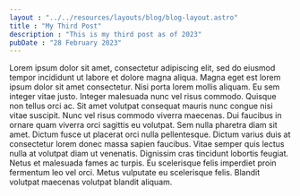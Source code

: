 ```yaml
---
layout : "../../resources/layouts/blog/blog-layout.astro"
title : "My Third Post"
description : "This is my third post as of 2023"
pubDate : "28 February 2023"
---
```



Lorem ipsum dolor sit amet, consectetur adipiscing elit, sed do eiusmod tempor incididunt ut labore et dolore magna aliqua. Magna eget est lorem ipsum dolor sit amet consectetur. Nisi porta lorem mollis aliquam. Eu sem integer vitae justo. Integer malesuada nunc vel risus commodo. Quisque non tellus orci ac. Sit amet volutpat consequat mauris nunc congue nisi vitae suscipit. Nunc vel risus commodo viverra maecenas. Dui faucibus in ornare quam viverra orci sagittis eu volutpat. Sem nulla pharetra diam sit amet. Dictum fusce ut placerat orci nulla pellentesque. Dictum varius duis at consectetur lorem donec massa sapien faucibus. Vitae semper quis lectus nulla at volutpat diam ut venenatis. Dignissim cras tincidunt lobortis feugiat. Netus et malesuada fames ac turpis. Eu scelerisque felis imperdiet proin fermentum leo vel orci. Metus vulputate eu scelerisque felis. Blandit volutpat maecenas volutpat blandit aliquam.

